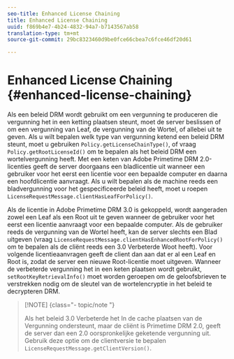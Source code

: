 ```yaml
---
seo-title: Enhanced License Chaining
title: Enhanced License Chaining
uuid: f869b4e7-4b24-4832-94a7-b7143567ab58
translation-type: tm+mt
source-git-commit: 29bc8323460d9be0fce66cbea7c6fce46df20d61

---
```



# Enhanced License Chaining {#enhanced-license-chaining}

Als een beleid DRM wordt gebruikt om een vergunning te produceren die vergunning het in een ketting plaatsen steunt, moet de server beslissen of om een vergunning van Leaf, de vergunning van de Wortel, of allebei uit te geven. Als u wilt bepalen welk type van vergunning ketend een beleid DRM steunt, moet u gebruiken `Policy.getLicenseChainType()`, of vraag `Policy.getRootLicenseId()` om te bepalen als het beleid DRM een wortelvergunning heeft. Met een keten van Adobe Primetime DRM 2.0-licenties geeft de server doorgaans een bladlicentie uit wanneer een gebruiker voor het eerst een licentie voor een bepaalde computer en daarna een hoofdlicentie aanvraagt. Als u wilt bepalen als de machine reeds een bladvergunning voor het gespecificeerde beleid heeft, moet u roepen `LicenseRequestMessage.clientHasLeafForPolicy()`.

Als de licentie in Adobe Primetime DRM 3.0 is gekoppeld, wordt aangeraden zowel een Leaf als een Root uit te geven wanneer de gebruiker voor het eerst een licentie aanvraagt voor een bepaalde computer. Als de gebruiker reeds de vergunning van de Wortel heeft, kan de server slechts een Blad uitgeven (vraag `LicenseRequestMessage.clientHasEnhancedRootForPolicy()` om te bepalen als de cliënt reeds een 3.0 Verbeterde Woot heeft). Voor volgende licentieaanvragen geeft de client dan aan dat er al een Leaf en Root is, zodat de server een nieuwe Root-licentie moet uitgeven. Wanneer de verbeterde vergunning het in een keten plaatsen wordt gebruikt, `setRootKeyRetrievalInfo()` moet worden geroepen om de geloofsbrieven te verstrekken nodig om de sleutel van de wortelencryptie in het beleid te decrypteren DRM.

>[!NOTE] {class=&quot;- topic/note &quot;}
>
>Als het beleid 3.0 Verbeterde het In de cache plaatsen van de Vergunning ondersteunt, maar de cliënt is Primetime DRM 2.0, geeft de server dan een 2.0 oorspronkelijke geketende vergunning uit. Gebruik deze optie om de clientversie te bepalen `LicenseRequestMessage.getClientVersion()`.

